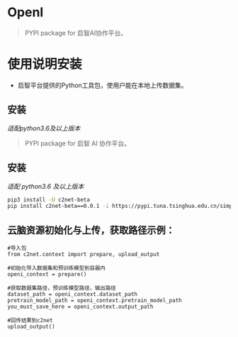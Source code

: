 # OpenI

> PYPI package for 启智AI协作平台。

# 使用说明安装

- 启智平台提供的Python工具包，使用户能在本地上传数据集。

## 安装

*适配python3.6及以上版本*

> PYPI package for 启智 AI 协作平台。

## 安装

_适配 python3.6 及以上版本_

```bash
pip3 install -U c2net-beta
pip install c2net-beta==0.0.1 -i https://pypi.tuna.tsinghua.edu.cn/simple
```

## 云脑资源初始化与上传，获取路径示例：

```
#导入包
from c2net.context import prepare, upload_output

#初始化导入数据集和预训练模型到容器内
openi_context = prepare()

#获取数据集路径，预训练模型路径，输出路径
dataset_path = openi_context.dataset_path
pretrain_model_path = openi_context.pretrain_model_path
you_must_save_here = openi_context.output_path

#回传结果到c2net
upload_output()
```
